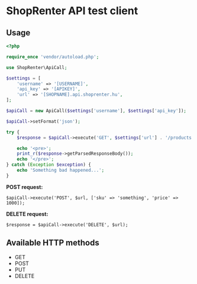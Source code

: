 # ShopRenter API test client

## Usage
```php
<?php

require_once 'vendor/autoload.php';

use ShopRenter\ApiCall;

$settings = [
    'username' => '[USERNAME]',
    'api_key' => '[APIKEY]',
    'url' => '[SHOPNAME].api.shoprenter.hu',
];

$apiCall = new ApiCall($settings['username'], $settings['api_key']);

$apiCall->setFormat('json');

try {
    $response = $apiCall->execute('GET', $settings['url'] . '/products');

    echo '<pre>';
    print_r($response->getParsedResponseBody());
    echo '</pre>';
} catch (Exception $exception) {
    echo 'Something bad happened...';
}
```

**POST request:**
```
$apiCall->execute('POST', $url, ['sku' => 'something', 'price' => 1000]);
```

**DELETE request:**
```
$response = $apiCall->execute('DELETE', $url);
```

## Available HTTP methods
+ GET
+ POST
+ PUT
+ DELETE
